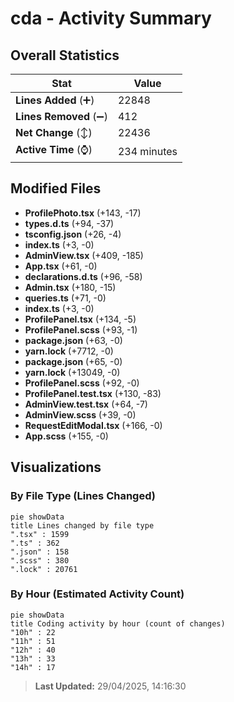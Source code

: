 # cda - Activity Summary 

## Overall Statistics

| Stat                   | Value                                                             |
| ---------------------- | ----------------------------------------------------------------- |
| **Lines Added** (➕)   | 22848                                          |
| **Lines Removed** (➖) | 412                                        |
| **Net Change** (↕)    | 22436                |
| **Active Time** (⌚)   | 234 minutes |


## Modified Files
- **ProfilePhoto.tsx** (+143, -17)
- **types.d.ts** (+94, -37)
- **tsconfig.json** (+26, -4)
- **index.ts** (+3, -0)
- **AdminView.tsx** (+409, -185)
- **App.tsx** (+61, -0)
- **declarations.d.ts** (+96, -58)
- **Admin.tsx** (+180, -15)
- **queries.ts** (+71, -0)
- **index.ts** (+3, -0)
- **ProfilePanel.tsx** (+134, -5)
- **ProfilePanel.scss** (+93, -1)
- **package.json** (+63, -0)
- **yarn.lock** (+7712, -0)
- **package.json** (+65, -0)
- **yarn.lock** (+13049, -0)
- **ProfilePanel.scss** (+92, -0)
- **ProfilePanel.test.tsx** (+130, -83)
- **AdminView.test.tsx** (+64, -7)
- **AdminView.scss** (+39, -0)
- **RequestEditModal.tsx** (+166, -0)
- **App.scss** (+155, -0)

## Visualizations

### By File Type (Lines Changed)

```mermaid
pie showData
title Lines changed by file type
".tsx" : 1599
".ts" : 362
".json" : 158
".scss" : 380
".lock" : 20761
```

### By Hour (Estimated Activity Count)

```mermaid
pie showData
title Coding activity by hour (count of changes)
"10h" : 22
"11h" : 51
"12h" : 40
"13h" : 33
"14h" : 17
```


> **Last Updated:** 29/04/2025, 14:16:30